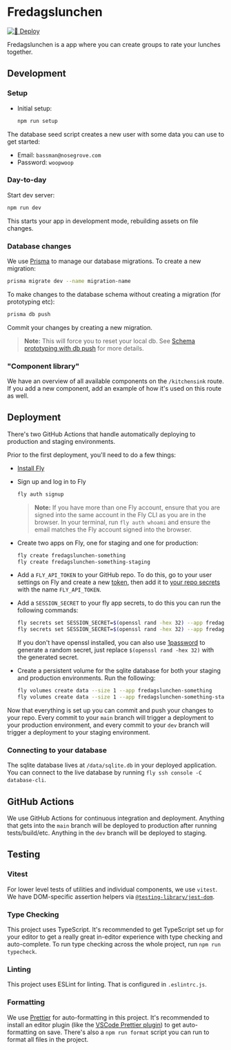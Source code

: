 # Fredagslunchen

[![🚀 Deploy](https://github.com/anton-g/fredagslunchen/actions/workflows/deploy.yml/badge.svg?branch=main)](https://github.com/anton-g/fredagslunchen/actions/workflows/deploy.yml)

Fredagslunchen is a app where you can create groups to rate your lunches together.

## Development

### Setup

- Initial setup:

  ```sh
  npm run setup
  ```

The database seed script creates a new user with some data you can use to get started:

- Email: `bassman@nosegrove.com`
- Password: `woopwoop`

### Day-to-day

Start dev server:

```sh
npm run dev
```

This starts your app in development mode, rebuilding assets on file changes.

### Database changes

We use [Prisma](https://www.prisma.io/) to manage our database migrations.
To create a new migration:

```sh
prisma migrate dev --name migration-name
```

To make changes to the database schema without creating a migration (for prototyping etc):

```sh
prisma db push
```

Commit your changes by creating a new migration.

> **Note:** This will force you to reset your local db. See [Schema prototyping with db push](https://www.prisma.io/docs/guides/database/prototyping-schema-db-push#prototyping-with-an-existing-migration-history) for more details.

### "Component library"

We have an overview of all available components on the `/kitchensink` route. If you add a new component, add an example of how it's used on this route as well.

## Deployment

There's two GitHub Actions that handle automatically deploying to production and staging environments.

Prior to the first deployment, you'll need to do a few things:

- [Install Fly](https://fly.io/docs/getting-started/installing-flyctl/)

- Sign up and log in to Fly

  ```sh
  fly auth signup
  ```

  > **Note:** If you have more than one Fly account, ensure that you are signed into the same account in the Fly CLI as you are in the browser. In your terminal, run `fly auth whoami` and ensure the email matches the Fly account signed into the browser.

- Create two apps on Fly, one for staging and one for production:

  ```sh
  fly create fredagslunchen-something
  fly create fredagslunchen-something-staging
  ```

- Add a `FLY_API_TOKEN` to your GitHub repo. To do this, go to your user settings on Fly and create a new [token](https://web.fly.io/user/personal_access_tokens/new), then add it to [your repo secrets](https://docs.github.com/en/actions/security-guides/encrypted-secrets) with the name `FLY_API_TOKEN`.

- Add a `SESSION_SECRET` to your fly app secrets, to do this you can run the following commands:

  ```sh
  fly secrets set SESSION_SECRET=$(openssl rand -hex 32) --app fredagslunchen-something
  fly secrets set SESSION_SECRET=$(openssl rand -hex 32) --app fredagslunchen-something-staging
  ```

  If you don't have openssl installed, you can also use [1password](https://1password.com/password-generator/) to generate a random secret, just replace `$(openssl rand -hex 32)` with the generated secret.

- Create a persistent volume for the sqlite database for both your staging and production environments. Run the following:

  ```sh
  fly volumes create data --size 1 --app fredagslunchen-something
  fly volumes create data --size 1 --app fredagslunchen-something-staging
  ```

Now that everything is set up you can commit and push your changes to your repo. Every commit to your `main` branch will trigger a deployment to your production environment, and every commit to your `dev` branch will trigger a deployment to your staging environment.

### Connecting to your database

The sqlite database lives at `/data/sqlite.db` in your deployed application. You can connect to the live database by running `fly ssh console -C database-cli`.

## GitHub Actions

We use GitHub Actions for continuous integration and deployment. Anything that gets into the `main` branch will be deployed to production after running tests/build/etc. Anything in the `dev` branch will be deployed to staging.

## Testing

### Vitest

For lower level tests of utilities and individual components, we use `vitest`. We have DOM-specific assertion helpers via [`@testing-library/jest-dom`](https://testing-library.com/jest-dom).

### Type Checking

This project uses TypeScript. It's recommended to get TypeScript set up for your editor to get a really great in-editor experience with type checking and auto-complete. To run type checking across the whole project, run `npm run typecheck`.

### Linting

This project uses ESLint for linting. That is configured in `.eslintrc.js`.

### Formatting

We use [Prettier](https://prettier.io/) for auto-formatting in this project. It's recommended to install an editor plugin (like the [VSCode Prettier plugin](https://marketplace.visualstudio.com/items?itemName=esbenp.prettier-vscode)) to get auto-formatting on save. There's also a `npm run format` script you can run to format all files in the project.
